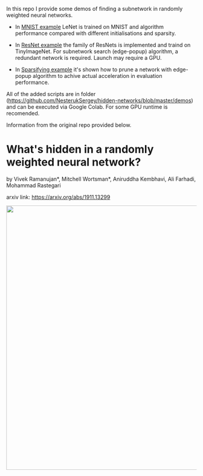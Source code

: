 In this repo I provide some demos of finding a subnetwork in randomly weighted neural networks.

* In [MNIST example](https://github.com/NesterukSergey/hidden-networks/blob/master/demos/mnist.ipynb) LeNet is trained on MNIST and algorithm performance compared with different initialisations and sparsity.

* In [ResNet example](https://github.com/NesterukSergey/hidden-networks/blob/master/demos/resnet.ipynb) the family of ResNets is implemented and traind on TinyImageNet. For subnetwork search (edge-popup) algorithm, a redundant network is required. Launch may require a GPU.

* In [Sparsifying example](https://github.com/NesterukSergey/hidden-networks/blob/master/demos/sparsifying.ipynb) it's shown how to prune a network with edge-popup algorithm to achive actual acceleration in evaluation performance.


All of the added scripts are in folder (https://github.com/NesterukSergey/hidden-networks/blob/master/demos) and can be executed via Google Colab. For some GPU runtime is recomended.


Information from the original repo provided below. 



# What's hidden in a randomly weighted neural network?

by Vivek Ramanujan*, Mitchell Wortsman*, Aniruddha Kembhavi, Ali Farhadi, Mohammad Rastegari

arxiv link: https://arxiv.org/abs/1911.13299
<!-- ![alt text](images/teaser.png) -->

<p align="center">
<img width="700" src="images/teaser.png">
</p>
